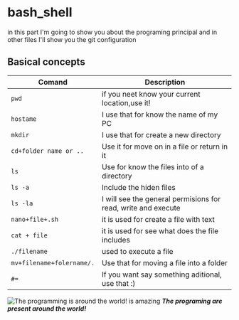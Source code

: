 # bash_shell
in this part I'm going to show you about the programing principal and in other files I'll show you the git configuration


## Basical concepts
|Comand                          |Description                         |
|-------------------------------|-----------------------------|
|`pwd`           |if you neet know your current location,use it!            |
|`hostame`       |I use that for know the name of my PC            |
|`mkdir`         |I use that for create a new directory
|`cd+folder name or ..`|Use it for move on in a file or return in it
|`ls` | Use for know the files into of a directory
|`ls -a`| Include the hiden files
|`ls -la`|I will see the general permisions for read, write and execute 
|`nano+file+.sh`|it is used for create a file with text
|`cat + file`|it is used for see what does the file includes
|`./filename`|used to execute a file
|`mv+filename+folername/.`|Use that for moving a file into a folder
|`#=`|If you want say something aditional, use that :)

![The programming is around the world! is amazing](https://www.tecmint.com/wp-content/uploads/2020/11/Create-Hello-World-Shell-Script.png)
***The programing are present around the world!***
